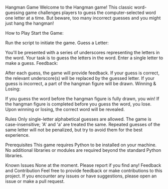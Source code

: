 Hangman Game
Welcome to the Hangman game! This classic word-guessing game challenges players to guess the computer-selected word one letter at a time. But beware, too many incorrect guesses and you might just hang the hangman!

How to Play
Start the Game:

Run the script to initiate the game.
Guess a Letter:

You'll be presented with a series of underscores representing the letters in the word.
Your task is to guess the letters in the word.
Enter a single letter to make a guess.
Feedback:

After each guess, the game will provide feedback.
If your guess is correct, the relevant underscore(s) will be replaced by the guessed letter.
If your guess is incorrect, a part of the hangman figure will be drawn.
Winning & Losing:

If you guess the word before the hangman figure is fully drawn, you win!
If the hangman figure is completed before you guess the word, you lose.
Upon winning or losing, the correct word will be revealed.

Rules
Only single-letter alphabetical guesses are allowed.
The game is case-insensitive; 'A' and 'a' are treated the same.
Repeated guesses of the same letter will not be penalized, but try to avoid them for the best experience.

Prerequisites
This game requires Python to be installed on your machine.
No additional libraries or modules are required beyond the standard Python libraries.

Known Issues
None at the moment. Please report if you find any!
Feedback and Contribution
Feel free to provide feedback or make contributions to this project. If you encounter any issues or have suggestions, please open an issue or make a pull request.